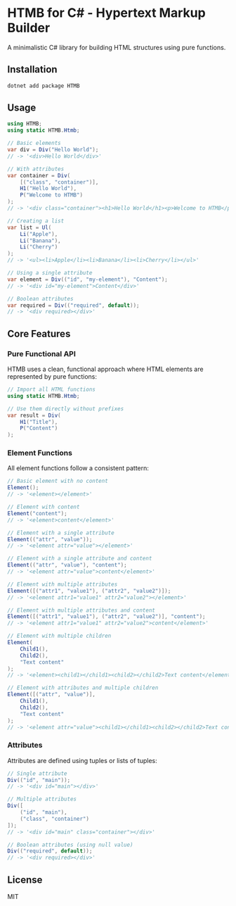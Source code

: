 # HTMB for C# - Hypertext Markup Builder

A minimalistic C# library for building HTML structures using pure functions.

## Installation

```bash
dotnet add package HTMB
```

## Usage

```csharp
using HTMB;
using static HTMB.Htmb;

// Basic elements
var div = Div("Hello World");
// -> '<div>Hello World</div>'

// With attributes
var container = Div(
    [("class", "container")],
    H1("Hello World"),
    P("Welcome to HTMB")
);
// -> '<div class="container"><h1>Hello World</h1><p>Welcome to HTMB</p></div>'

// Creating a list
var list = Ul(
    Li("Apple"),
    Li("Banana"),
    Li("Cherry")
);
// -> '<ul><li>Apple</li><li>Banana</li><li>Cherry</li></ul>'

// Using a single attribute
var element = Div(("id", "my-element"), "Content");
// -> '<div id="my-element">Content</div>'

// Boolean attributes
var required = Div(("required", default));
// -> '<div required></div>'
```

## Core Features

### Pure Functional API

HTMB uses a clean, functional approach where HTML elements are represented by pure functions:

```csharp
// Import all HTML functions
using static HTMB.Htmb;

// Use them directly without prefixes
var result = Div(
    H1("Title"),
    P("Content")
);
```

### Element Functions

All element functions follow a consistent pattern:

```csharp
// Basic element with no content
Element();
// -> '<element></element>'

// Element with content
Element("content");
// -> '<element>content</element>'

// Element with a single attribute
Element(("attr", "value"));
// -> '<element attr="value"></element>'

// Element with a single attribute and content
Element(("attr", "value"), "content");
// -> '<element attr="value">content</element>'

// Element with multiple attributes
Element([("attr1", "value1"), ("attr2", "value2")]);
// -> '<element attr1="value1" attr2="value2"></element>'

// Element with multiple attributes and content
Element([("attr1", "value1"), ("attr2", "value2")], "content");
// -> '<element attr1="value1" attr2="value2">content</element>'

// Element with multiple children
Element(
    Child1(),
    Child2(),
    "Text content"
);
// -> '<element><child1></child1><child2></child2>Text content</element>'

// Element with attributes and multiple children
Element([("attr", "value")],
    Child1(),
    Child2(),
    "Text content"
);
// -> '<element attr="value"><child1></child1><child2></child2>Text content</element>'
```

### Attributes

Attributes are defined using tuples or lists of tuples:

```csharp
// Single attribute
Div(("id", "main"));
// -> '<div id="main"></div>'

// Multiple attributes
Div([
    ("id", "main"),
    ("class", "container")
]);
// -> '<div id="main" class="container"></div>'

// Boolean attributes (using null value)
Div(("required", default));
// -> '<div required></div>'
```

## License

MIT
